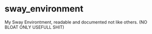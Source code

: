 # sway_environment
My Sway Environtment, readable and documented not like others. (NO BLOAT ONLY USEFULL SHIT)
